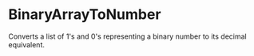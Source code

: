# BinaryArrayToNumber
Converts a list of 1's and 0's representing a binary number to its decimal equivalent.
